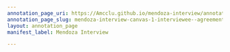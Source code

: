 ```yaml
---
annotation_page_uri: https://Amcclu.github.io/mendoza-interview/annotations/mendoza-interview-canvas-1-interviewee--agreement.json
annotation_page_slug: mendoza-interview-canvas-1-interviewee--agreement
layout: annotation_page
manifest_label: Mendoza Interview

---
```

